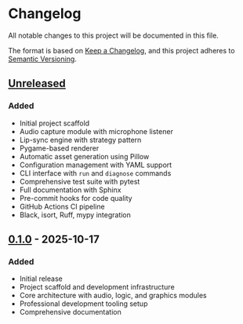 # Changelog

All notable changes to this project will be documented in this file.

The format is based on [Keep a Changelog](https://keepachangelog.com/en/1.0.0/),
and this project adheres to [Semantic Versioning](https://semver.org/spec/v2.0.0.html).

## [Unreleased]

### Added
- Initial project scaffold
- Audio capture module with microphone listener
- Lip-sync engine with strategy pattern
- Pygame-based renderer
- Automatic asset generation using Pillow
- Configuration management with YAML support
- CLI interface with `run` and `diagnose` commands
- Comprehensive test suite with pytest
- Full documentation with Sphinx
- Pre-commit hooks for code quality
- GitHub Actions CI pipeline
- Black, isort, Ruff, mypy integration

## [0.1.0] - 2025-10-17

### Added
- Initial release
- Project scaffold and development infrastructure
- Core architecture with audio, logic, and graphics modules
- Professional development tooling setup
- Comprehensive documentation

[Unreleased]: https://github.com/yourusername/rhythmface/compare/v0.1.0...HEAD
[0.1.0]: https://github.com/yourusername/rhythmface/releases/tag/v0.1.0

